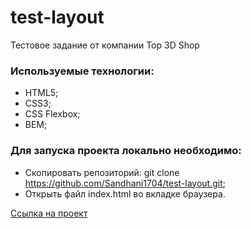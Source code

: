 # test-layout

Тестовое задание от компании Top 3D Shop

### Используемые технологии:

* HTML5;
* CSS3;
* CSS Flexbox;
* BEM;

### Для запуска проекта локально необходимо:

* Скопировать репозиторий: git clone https://github.com/Sandhani1704/test-layout.git;
* Открыть файл index.html во вкладке браузера.

[Ссылка на проект](https://sandhani1704.github.io/test-layout/index.html)